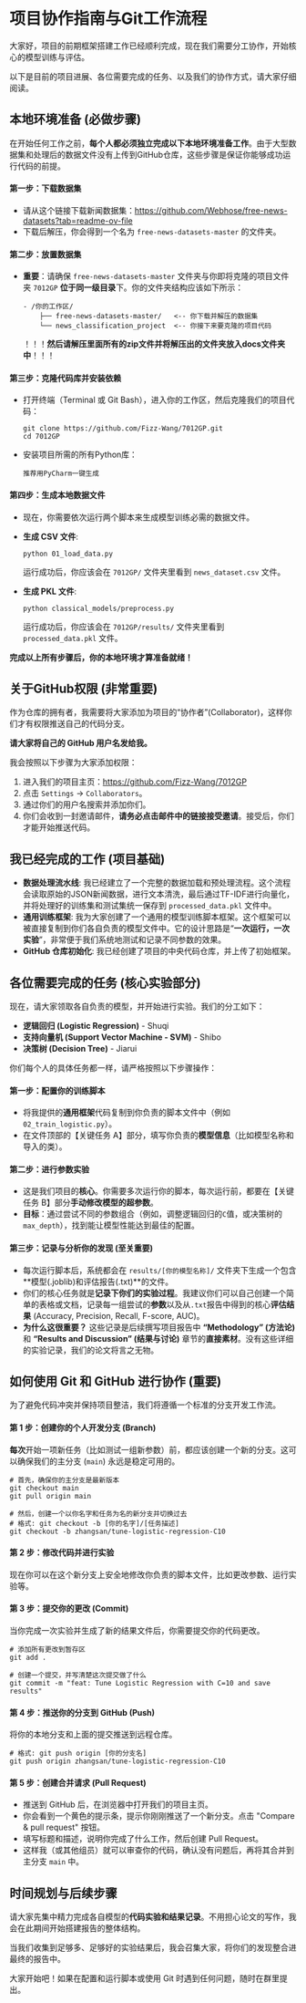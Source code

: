 

# 项目协作指南与Git工作流程

大家好，项目的前期框架搭建工作已经顺利完成，现在我们需要分工协作，开始核心的模型训练与评估。

以下是目前的项目进展、各位需要完成的任务、以及我们的协作方式，请大家仔细阅读。

## 本地环境准备 (必做步骤)

在开始任何工作之前，**每个人都必须独立完成以下本地环境准备工作**。由于大型数据集和处理后的数据文件没有上传到GitHub仓库，这些步骤是保证你能够成功运行代码的前提。

#### **第一步：下载数据集**

- 请从这个链接下载新闻数据集：https://github.com/Webhose/free-news-datasets?tab=readme-ov-file
- 下载后解压，你会得到一个名为 `free-news-datasets-master` 的文件夹。

#### **第二步：放置数据集**

- **重要**：请确保 `free-news-datasets-master` 文件夹与你即将克隆的项目文件夹 `7012GP` **位于同一级目录**下。你的文件夹结构应该如下所示：

  ```
  - /你的工作区/
      ├── free-news-datasets-master/   <-- 你下载并解压的数据集
      └── news_classification_project  <-- 你接下来要克隆的项目代码
  ```
  ！！！**然后请解压里面所有的zip文件并将解压出的文件夹放入docs文件夹中**！！！

#### **第三步：克隆代码库并安装依赖**

- 打开终端（Terminal 或 Git Bash），进入你的工作区，然后克隆我们的项目代码：

  ```
  git clone https://github.com/Fizz-Wang/7012GP.git
  cd 7012GP
  ```

- 安装项目所需的所有Python库：

  ```
  推荐用PyCharm一键生成
  ```

#### **第四步：生成本地数据文件**

- 现在，你需要依次运行两个脚本来生成模型训练必需的数据文件。

- **生成 CSV 文件**:

  ```
  python 01_load_data.py
  ```

  运行成功后，你应该会在 `7012GP/` 文件夹里看到 `news_dataset.csv` 文件。

- **生成 PKL 文件**:

  ```
  python classical_models/preprocess.py
  ```

  运行成功后，你应该会在 `7012GP/results/` 文件夹里看到 `processed_data.pkl` 文件。

**完成以上所有步骤后，你的本地环境才算准备就绪！**

## 关于GitHub权限 (非常重要)

作为仓库的拥有者，我需要将大家添加为项目的“协作者”(Collaborator)，这样你们才有权限推送自己的代码分支。

**请大家将自己的 GitHub 用户名发给我。**

我会按照以下步骤为大家添加权限：

1. 进入我们的项目主页：https://github.com/Fizz-Wang/7012GP
2. 点击 `Settings` -> `Collaborators`。
3. 通过你们的用户名搜索并添加你们。
4. 你们会收到一封邀请邮件，**请务必点击邮件中的链接接受邀请**。接受后，你们才能开始推送代码。

## 我已经完成的工作 (项目基础)

- **数据处理流水线**: 我已经建立了一个完整的数据加载和预处理流程。这个流程会读取原始的JSON新闻数据，进行文本清洗，最后通过TF-IDF进行向量化，并将处理好的训练集和测试集统一保存到 `processed_data.pkl` 文件中。
- **通用训练框架**: 我为大家创建了一个通用的模型训练脚本框架。这个框架可以被直接复制到你们各自负责的模型文件中。它的设计思路是“**一次运行，一次实验**”，非常便于我们系统地测试和记录不同参数的效果。
- **GitHub 仓库初始化**: 我已经创建了项目的中央代码仓库，并上传了初始框架。

## 各位需要完成的任务 (核心实验部分)

现在，请大家领取各自负责的模型，并开始进行实验。我们的分工如下：

- **逻辑回归 (Logistic Regression)** - Shuqi
- **支持向量机 (Support Vector Machine - SVM)** - Shibo
- **决策树 (Decision Tree)** - Jiarui

你们每个人的具体任务都一样，请严格按照以下步骤操作：

#### 第一步：配置你的训练脚本

- 将我提供的**通用框架**代码复制到你负责的脚本文件中（例如 `02_train_logistic.py`）。
- 在文件顶部的【关键任务 A】部分，填写你负责的**模型信息**（比如模型名称和导入的类）。

#### 第二步：进行参数实验

- 这是我们项目的**核心**。你需要多次运行你的脚本，每次运行前，都要在【关键任务 B】部分**手动修改模型的超参数**。
- **目标**：通过尝试不同的参数组合（例如，调整逻辑回归的`C`值，或决策树的`max_depth`），找到能让模型性能达到最佳的配置。

#### 第三步：记录与分析你的发现 (至关重要)

- 每次运行脚本后，系统都会在 `results/[你的模型名称]/` 文件夹下生成一个包含**模型(.joblib)和评估报告(.txt)**的文件。
- 你们的核心任务就是**记录下你们的实验过程**。我建议你们可以自己创建一个简单的表格或文档，记录每一组尝试的**参数**以及从`.txt`报告中得到的核心**评估结果** (Accuracy, Precision, Recall, F-score, AUC)。
- **为什么这很重要？** 这些记录是后续撰写项目报告中 **“Methodology” (方法论)** 和 **“Results and Discussion” (结果与讨论)** 章节的**直接素材**。没有这些详细的实验记录，我们的论文将言之无物。

## 如何使用 Git 和 GitHub 进行协作 (重要)

为了避免代码冲突并保持项目整洁，我们将遵循一个标准的分支开发工作流。

#### 第 1 步：创建你的个人开发分支 (Branch)

**每次**开始一项新任务（比如测试一组新参数）前，都应该创建一个新的分支。这可以确保我们的主分支 (`main`) 永远是稳定可用的。

```
# 首先，确保你的主分支是最新版本
git checkout main
git pull origin main

# 然后，创建一个以你名字和任务为名的新分支并切换过去
# 格式: git checkout -b [你的名字]/[任务描述]
git checkout -b zhangsan/tune-logistic-regression-C10
```

#### 第 2 步：修改代码并进行实验

现在你可以在这个新分支上安全地修改你负责的脚本文件，比如更改参数、运行实验等。

#### 第 3 步：提交你的更改 (Commit)

当你完成一次实验并生成了新的结果文件后，你需要提交你的代码更改。

```
# 添加所有更改到暂存区
git add .

# 创建一个提交，并写清楚这次提交做了什么
git commit -m "feat: Tune Logistic Regression with C=10 and save results"
```

#### 第 4 步：推送你的分支到 GitHub (Push)

将你的本地分支和上面的提交推送到远程仓库。

```
# 格式: git push origin [你的分支名]
git push origin zhangsan/tune-logistic-regression-C10
```

#### 第 5 步：创建合并请求 (Pull Request)

- 推送到 GitHub 后，在浏览器中打开我们的项目主页。
- 你会看到一个黄色的提示条，提示你刚刚推送了一个新分支。点击 "Compare & pull request" 按钮。
- 填写标题和描述，说明你完成了什么工作，然后创建 Pull Request。
- 这样我（或其他组员）就可以审查你的代码，确认没有问题后，再将其合并到主分支 `main` 中。

## 时间规划与后续步骤

请大家先集中精力完成各自模型的**代码实验和结果记录**。不用担心论文的写作，我会在此期间开始搭建报告的整体结构。

当我们收集到足够多、足够好的实验结果后，我会召集大家，将你们的发现整合进最终的报告中。

大家开始吧！如果在配置和运行脚本或使用 Git 时遇到任何问题，随时在群里提出。
